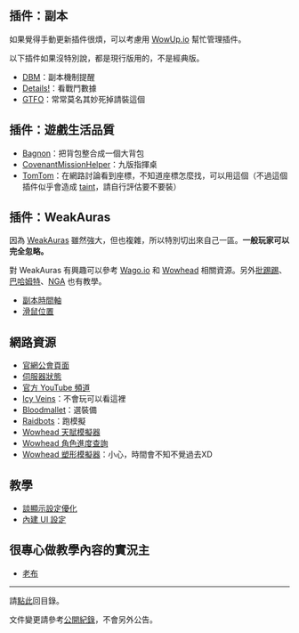 ## 插件：副本

如果覺得手動更新插件很煩，可以考慮用 [WowUp.io](https://wowup.io/) 幫忙管理插件。

以下插件如果沒特別說，都是現行版用的，不是經典版。

- [DBM](https://www.curseforge.com/wow/addons/deadly-boss-mods)：副本機制提醒
- [Details!](https://www.curseforge.com/wow/addons/details)：看戰鬥數據
- [GTFO](https://www.curseforge.com/wow/addons/gtfo)：常常莫名其妙死掉請裝這個

## 插件：遊戲生活品質

- [Bagnon](https://www.curseforge.com/wow/addons/bagnon)：把背包整合成一個大背包
- [CovenantMissionHelper](https://www.curseforge.com/wow/addons/covenantmissionhelper)：九版指揮桌
- [TomTom](https://www.curseforge.com/wow/addons/tomtom)：在網路討論看到座標，不知道座標怎麼找，可以用這個（不過這個插件似乎會造成 [taint](https://forum.gamer.com.tw/Co.php?bsn=05219&sn=2498142)，請自行評估要不要裝）

## 插件：WeakAuras

因為 [WeakAuras](https://www.curseforge.com/wow/addons/weakauras-2) 雖然強大，但也複雜，所以特別切出來自己一區。**一般玩家可以完全忽略。**

對 WeakAuras 有興趣可以參考 [Wago.io](https://wago.io/weakauras) 和 [Wowhead](http://www.wowhead.com/weakauras-addon-guide) 相關資源。另外[批踢踢](https://www.ptt.cc/bbs/WOW/M.1488827820.A.769.html)、[巴哈姆特](https://forum.gamer.com.tw/Co.php?bsn=05219&sn=5351696)、[NGA](https://bbs.nga.cn/read.php?tid=4655386&rand=613) 也有教學。

- [副本時間軸](https://wago.io/RaidAbilityTimeline)
- [滑鼠位置](https://wago.io/HkjSU79zz)

## 網路資源

- [官網公會頁面](https://worldofwarcraft.com/zh-tw/guild/tw/lights-hope/bad-weather)
- [伺服器狀態](https://worldofwarcraft.com/zh-tw/game/status)
- [官方 YouTube 頻道](https://www.youtube.com/channel/UCgNBSxvqQMhVYBo-XSnmbqg)
- [Icy Veins](http://www.icy-veins.com/wow/class-guides)：不會玩可以看這裡
- [Bloodmallet](https://bloodmallet.com/)：選裝備
- [Raidbots](https://www.raidbots.com/simbot)：跑模擬
- [Wowhead 天賦模擬器](http://www.wowhead.com/talent-calc)
- [Wowhead 角色進度查詢](https://www.wowhead.com/attunement)
- [Wowhead 塑形模擬器](http://www.wowhead.com/dressing-room)：小心，時間會不知不覺過去XD

## 教學

- [談顯示設定優化](https://forum.gamer.com.tw/Co.php?bsn=05219&sn=5266501)
- [內建 UI 設定](https://youtu.be/O0WYoHJ4HMk)

## 很專心做教學內容的實況主

- [老布](https://www.youtube.com/channel/UC10y77XO8L__flCLV2sfCvw)

--- 

請[點此](index.html)回目錄。

文件變更請參考[公開紀錄](https://github.com/dalechou/badweather.tw/commits/master/useful.md)，不會另外公告。
